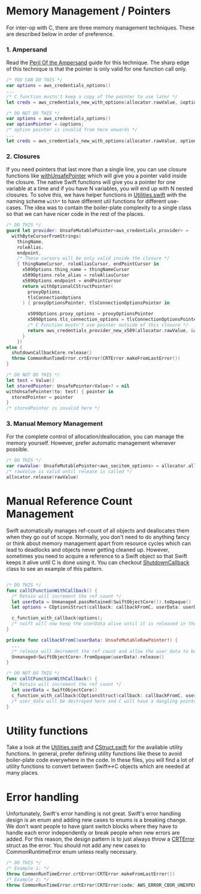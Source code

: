 # Memory Management / Pointers
For inter-op with C, there are three memory management techniques. These are described below in order of preference.

### 1. Ampersand
Read the [Peril Of the Ampersand](https://developer.apple.com/forums/thread/674633) guide for this technique. The sharp edge of this technique is that the pointer is only valid for one function call only.
```Swift
/* YOU CAN DO THIS */
var options = aws_credentials_options()
...
/* C function mustn't keep a copy of the pointer to use later */
let creds = aws_credentials_new_with_options(allocator.rawValue, &options)

/* DO NOT DO THIS */
var options = aws_credentials_options()
var optionPointer = &options;
/* option pointer is invalid from here onwards */
...
let creds = aws_credentials_new_with_options(allocator.rawValue, optionPointer)
```

### 2. Closures
If you need pointers that last more than a single line, you can use closure functions like [withUnsafePointer](https://developer.apple.com/documentation/swift/withunsafepointer(to:_:)-35wrn) which will give you a pointer valid inside the closure. The native Swift functions will give you a pointer for one variable at a time and if you have N variables, you will end up with N nested closures. To solve this, we have helper functions in [Utilities.swift](https://github.com/awslabs/aws-crt-swift/blob/main/Source/AwsCommonRuntimeKit/crt/Utilities.swift) with the naming scheme `with*` to have different util functions for different use-cases. The idea was to contain the boiler-plate complexity to a single class so that we can have nicer code in the rest of the places.

```Swift
/* DO THIS */
guard let provider: UnsafeMutablePointer<aws_credentials_provider> =
  withByteCursorFromStrings(
    thingName,
    roleAlias,
    endpoint,
    /* These cursors will be only valid inside the closure */
    { thingNameCursor, roleAliasCursor, endPointCursor in
      x509Options.thing_name = thingNameCursor
      x509Options.role_alias = roleAliasCursor
      x509Options.endpoint = endPointCursor
      return withOptionalCStructPointer(
        proxyOptions,
        tlsConnectionOptions
      ) { proxyOptionsPointer, tlsConnectionOptionsPointer in

        x509Options.proxy_options = proxyOptionsPointer
        x509Options.tls_connection_options = tlsConnectionOptionsPointer
        /* C Function mustn't use pointer outside of this closure */
        return aws_credentials_provider_new_x509(allocator.rawValue, &x509Options)
      }
    })
else {
  shutdownCallbackCore.release()
  throw CommonRunTimeError.crtError(CRTError.makeFromLastError())
}

/* DO NOT DO THIS */
let test = Value()
let storedPointer: UnsafePointer<Value>? = nil
withUnsafePointer(to: test) { pointer in 
  storedPointer = pointer
}
/* storedPointer is invalid here */
```
### 3. Manual Memory Management
For the complete control of allocation/deallocation, you can manage the memory yourself. However, prefer automatic management whenever possible.
```Swift
/* DO THIS */
var rawValue: UnsafeMutablePointer<aws_secitem_options> = allocator.allocate(capacity: 1);
/* rawValue is valid until release is called */
allocator.release(rawValue)
```

# Manual Reference Count Management
Swift automatically manages ref-count of all objects and deallocates them when they go out of scope. Normally, you don't need to do anything fancy or think about memory management apart from resource cycles which can lead to deadlocks and objects never getting cleaned up. However, sometimes you need to acquire a reference to a Swift object so that Swift keeps it alive until C is done using it. You can checkout [ShutdownCallback](https://github.com/awslabs/aws-crt-swift/blob/main/Source/AwsCommonRuntimeKit/crt/ShutdownCallbackCore.swift) class to see an example of this pattern. 
```swift

/* DO THIS */
func callCFunctionWithCallback() {
  /* Retain will increment the ref count */
  let userData = Unmanaged.passRetained(SwiftObjectCore()).toOpaque()
  let options = COptionsStruct(callback: callbackFromC, userData: userData);

  c_function_with_callback(options);
  /* swift will now keep the userData alive until it is released in the callback */
}

private func callbackFromC(userData: UnsafeMutableRawPointer!) {
  ...
  /* release will decrement the ref count and allow the user_data to be destroyed */
  Unmanaged<SwiftObjectCore>.fromOpaque(userData).release()
}

/* DO NOT DO THIS */
func callCFunctionWithCallback() {
  /* Retain will increment the ref count */
  let userData = SwiftObjectCore()
  c_function_with_callback(COptionsStruct(callback: callbackFromC, userData: &userData));
  /* user_data will be destroyed here and C will have a dangling pointer to it */
}

```

# Utility functions
Take a look at the [Utilities.swift](https://github.com/awslabs/aws-crt-swift/blob/main/Source/AwsCommonRuntimeKit/crt/Utilities.swift) and [CStruct.swift](https://github.com/awslabs/aws-crt-swift/blob/main/Source/AwsCommonRuntimeKit/crt/CStruct.swift) for the available utility functions. In general, prefer defining utility functions like these to avoid boiler-plate code everywhere in the code. In these files, you will find a lot of utility functions to convert between Swift<->C objects which are needed at many places. 

# Error handling
Unfortunately, Swift's error handling is not great. Swift's error handling design is an enum and adding new cases to enums is a breaking change. We don't want people to have giant switch blocks where they have to handle each error independently or break people when new errors are added. For this reason, the design pattern is to just always throw a [CRTError](https://github.com/awslabs/aws-crt-swift/blob/main/Source/AwsCommonRuntimeKit/crt/CommonRuntimeError.swift) struct as the error. You should not add any new cases to CommonRuntimeError enum unless really necessary.
```swift
/* DO THIS */
/* Example 1: */
throw CommonRunTimeError.crtError(CRTError.makeFromLastError())
/* Example 2: */
throw CommonRunTimeError.crtError(CRTError(code: AWS_ERROR_CBOR_UNEXPECTED_TYPE.rawValue))
